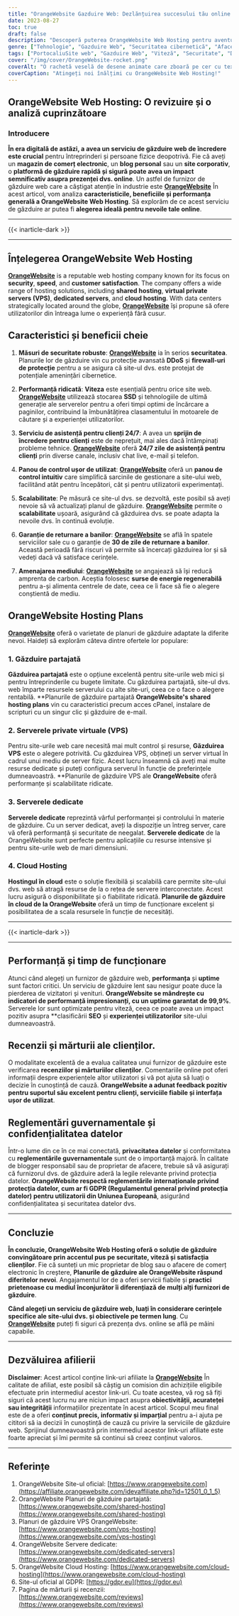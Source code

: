 ```yaml
---
title: "OrangeWebsite Gazduire Web: Dezlănțuirea succesului tău online cu viteză și securitate"
date: 2023-08-27
toc: true
draft: false
description: "Descoperă puterea OrangeWebsite Web Hosting pentru aventurile tale online - soluții rapide, sigure și fiabile pentru toate nevoile tale de site-uri web."
genre: ["Tehnologie", "Gazduire Web", "Securitatea cibernetică", "Afaceri", "Servicii digitale", "Managementul site-ului web", "Internet", "Comerț electronic", "Găzduire în cloud", "Găzduire de servere"]
tags: ["PortocaliuSite web", "Gazduire Web", "Viteză", "Securitate", "De încredere", "Asistență pentru clienți", "Panoul de control", "Scalabilitate", "Găzduire în cloud", "Găzduire VPS", "Servere dedicate", "Stocare SSD", "Protecția datelor", "GDPR", "Prietenos cu mediul înconjurător", "Energie regenerabilă", "Prezența online", "Clasamente SEO", "Experiența utilizatorului", "Cele mai bune servicii de găzduire web", "Soluții de găzduire securizată", "Furnizori de găzduire de top", "Găzduire conștientă de mediu", "Găzduire de site-uri web pentru întreprinderi", "Alegerea planului de găzduire potrivit", "Recenzii OrangeWebsite", "Web Hosting Beneficii", "Factori de succes online", "Website-uri cu încărcare rapidă"]
cover: "/img/cover/OrangeWebsite-rocket.png"
coverAlt: "O rachetă veselă de desene animate care zboară pe cer cu textul OrangeWebsite pe partea sa, simbolizând experiența de găzduire rapidă și sigură."
coverCaption: "Atingeți noi înălțimi cu OrangeWebsite Web Hosting!"
---
```


## OrangeWebsite Web Hosting: O revizuire și o analiză cuprinzătoare

### **Introducere**

**În era digitală de astăzi, a avea un serviciu de găzduire web de încredere este crucial** pentru întreprinderi și persoane fizice deopotrivă. Fie că aveți un **magazin de comerț electronic**, un **blog personal** sau un **site corporativ**, o **platformă de găzduire rapidă și sigură poate avea un impact semnificativ asupra prezenței dvs. online**. Un astfel de furnizor de găzduire web care a câștigat atenție în industrie este [**OrangeWebsite**](https://affiliate.orangewebsite.com/idevaffiliate.php?id=12501_0_1_5) În acest articol, vom analiza **caracteristicile, beneficiile și performanța generală a OrangeWebsite Web Hosting**. Să explorăm de ce acest serviciu de găzduire ar putea fi **alegerea ideală pentru nevoile tale online**.

______
{{< inarticle-dark >}}
______

## Înțelegerea **OrangeWebsite Web Hosting**

[**OrangeWebsite**](https://affiliate.orangewebsite.com/idevaffiliate.php?id=12501_0_1_5) is a reputable web hosting company known for its focus on **security**, **speed**, and **customer satisfaction**. The company offers a wide range of hosting solutions, including **shared hosting**, **virtual private servers (VPS)**, **dedicated servers**, and **cloud hosting**. With data centers strategically located around the globe, [**OrangeWebsite**](https://affiliate.orangewebsite.com/idevaffiliate.php?id=12501_0_1_5) își propune să ofere utilizatorilor din întreaga lume o experiență fără cusur.

## **Caracteristici și beneficii cheie**

1. **Măsuri de securitate robuste**: [**OrangeWebsite**](https://affiliate.orangewebsite.com/idevaffiliate.php?id=12501_0_1_5) ia în serios **securitatea**. Planurile lor de găzduire vin cu protecție avansată **DDoS** și **firewall-uri de protecție** pentru a se asigura că site-ul dvs. este protejat de potențiale amenințări cibernetice.

2. **Performanță ridicată**: **Viteza** este esențială pentru orice site web. [**OrangeWebsite**](https://affiliate.orangewebsite.com/idevaffiliate.php?id=12501_0_1_5) utilizează stocarea **SSD** și tehnologiile de ultimă generație ale serverelor pentru a oferi timpi optimi de încărcare a paginilor, contribuind la îmbunătățirea clasamentului în motoarele de căutare și a experienței utilizatorilor.

3. **Serviciu de asistență pentru clienți 24/7**: A avea un **sprijin de încredere pentru clienți** este de neprețuit, mai ales dacă întâmpinați probleme tehnice. [**OrangeWebsite**](https://affiliate.orangewebsite.com/idevaffiliate.php?id=12501_0_1_5) oferă **24/7 zile de asistență pentru clienți** prin diverse canale, inclusiv chat live, e-mail și telefon.

4. **Panou de control ușor de utilizat**: [**OrangeWebsite**](https://affiliate.orangewebsite.com/idevaffiliate.php?id=12501_0_1_5) oferă un **panou de control intuitiv** care simplifică sarcinile de gestionare a site-ului web, facilitând atât pentru începători, cât și pentru utilizatorii experimentați.

5. **Scalabilitate**: Pe măsură ce site-ul dvs. se dezvoltă, este posibil să aveți nevoie să vă actualizați planul de găzduire. [**OrangeWebsite**](https://affiliate.orangewebsite.com/idevaffiliate.php?id=12501_0_1_5) permite o **scalabilitate** ușoară, asigurând că găzduirea dvs. se poate adapta la nevoile dvs. în continuă evoluție.

6. **Garanție de returnare a banilor**: [**OrangeWebsite**](https://affiliate.orangewebsite.com/idevaffiliate.php?id=12501_0_1_5) se află în spatele serviciilor sale cu o garanție de **30 de zile de returnare a banilor**. Această perioadă fără riscuri vă permite să încercați găzduirea lor și să vedeți dacă vă satisface cerințele.

7. **Amenajarea mediului**: [**OrangeWebsite**](https://affiliate.orangewebsite.com/idevaffiliate.php?id=12501_0_1_5) se angajează să își reducă amprenta de carbon. Aceștia folosesc **surse de energie regenerabilă** pentru a-și alimenta centrele de date, ceea ce îi face să fie o alegere conștientă de mediu.

## **OrangeWebsite Hosting Plans**

[**OrangeWebsite**](https://affiliate.orangewebsite.com/idevaffiliate.php?id=12501_0_1_5) oferă o varietate de planuri de găzduire adaptate la diferite nevoi. Haideți să explorăm câteva dintre ofertele lor populare:

### 1. **Găzduire partajată**

**Găzduirea partajată** este o opțiune excelentă pentru site-urile web mici și pentru întreprinderile cu bugete limitate. Cu găzduirea partajată, site-ul dvs. web împarte resursele serverului cu alte site-uri, ceea ce o face o alegere rentabilă. **Planurile de găzduire partajată **OrangeWebsite's shared hosting plans** vin cu caracteristici precum acces cPanel, instalare de scripturi cu un singur clic și găzduire de e-mail.

### 2. **Serverele private virtuale (VPS)**

Pentru site-urile web care necesită mai mult control și resurse, **Găzduirea VPS** este o alegere potrivită. Cu găzduirea VPS, obțineți un server virtual în cadrul unui mediu de server fizic. Acest lucru înseamnă că aveți mai multe resurse dedicate și puteți configura serverul în funcție de preferințele dumneavoastră. **Planurile de găzduire VPS ale **OrangeWebsite** oferă performanțe și scalabilitate ridicate.

### 3. **Serverele dedicate**

**Serverele dedicate** reprezintă vârful performanței și controlului în materie de găzduire. Cu un server dedicat, aveți la dispoziție un întreg server, care vă oferă performanță și securitate de neegalat. **Serverele dedicate** de la OrangeWebsite sunt perfecte pentru aplicațiile cu resurse intensive și pentru site-urile web de mari dimensiuni.

### 4. **Cloud Hosting**

**Hostingul în cloud** este o soluție flexibilă și scalabilă care permite site-ului dvs. web să atragă resurse de la o rețea de servere interconectate. Acest lucru asigură o disponibilitate și o fiabilitate ridicată. **Planurile de găzduire în cloud de la OrangeWebsite** oferă un timp de funcționare excelent și posibilitatea de a scala resursele în funcție de necesități.

______
{{< inarticle-dark >}}
______

## **Performanță și timp de funcționare**

Atunci când alegeți un furnizor de găzduire web, **performanța** și **uptime** sunt factori critici. Un serviciu de găzduire lent sau nesigur poate duce la pierderea de vizitatori și venituri. **OrangeWebsite se mândrește cu indicatori de performanță impresionanți, cu un uptime garantat de 99,9%**. Serverele lor sunt optimizate pentru viteză, ceea ce poate avea un impact pozitiv asupra **clasificării **SEO** și **experienței utilizatorilor** site-ului dumneavoastră.

## **Recenzii și mărturii ale clienților**.

O modalitate excelentă de a evalua calitatea unui furnizor de găzduire este verificarea **recenziilor și mărturiilor clienților**. Comentariile online pot oferi informații despre experiențele altor utilizatori și vă pot ajuta să luați o decizie în cunoștință de cauză. **OrangeWebsite a adunat feedback pozitiv pentru suportul său excelent pentru clienți, serviciile fiabile și interfața ușor de utilizat**.

## **Reglementări guvernamentale și confidențialitatea datelor**

Într-o lume din ce în ce mai conectată, **privacitatea datelor** și conformitatea cu **reglementările guvernamentale** sunt de o importanță majoră. În calitate de blogger responsabil sau de proprietar de afacere, trebuie să vă asigurați că furnizorul dvs. de găzduire aderă la legile relevante privind protecția datelor. **OrangeWebsite respectă reglementările internaționale privind protecția datelor, cum ar fi GDPR (Regulamentul general privind protecția datelor) pentru utilizatorii din Uniunea Europeană**, asigurând confidențialitatea și securitatea datelor dvs.

______

## **Concluzie**

**În concluzie, OrangeWebsite Web Hosting oferă o soluție de găzduire convingătoare prin accentul pus pe securitate, viteză și satisfacția clienților**. Fie că sunteți un mic proprietar de blog sau o afacere de comerț electronic în creștere, **Planurile de găzduire ale OrangeWebsite răspund diferitelor nevoi**. Angajamentul lor de a oferi servicii fiabile și **practici prietenoase cu mediul înconjurător îi diferențiază de mulți alți furnizori de găzduire**.

**Când alegeți un serviciu de găzduire web, luați în considerare cerințele specifice ale site-ului dvs. și obiectivele pe termen lung**. Cu [**OrangeWebsite**](https://affiliate.orangewebsite.com/idevaffiliate.php?id=12501_0_1_5) puteți fi siguri că prezența dvs. online se află pe mâini capabile.


______

## **Dezvăluirea afilierii**

**Disclaimer**: Acest articol conține link-uri afiliate la [**OrangeWebsite**](https://affiliate.orangewebsite.com/idevaffiliate.php?id=12501_0_1_5) În calitate de afiliat, este posibil să câștig un comision din achizițiile eligibile efectuate prin intermediul acestor link-uri. Cu toate acestea, vă rog să fiți siguri că acest lucru nu are niciun impact asupra **obiectivității, acurateței sau integrității** informațiilor prezentate în acest articol. Scopul meu final este de a oferi **conținut precis, informativ și imparțial** pentru a-i ajuta pe cititori să ia decizii în cunoștință de cauză cu privire la serviciile de găzduire web. Sprijinul dumneavoastră prin intermediul acestor link-uri afiliate este foarte apreciat și îmi permite să continui să creez conținut valoros.

______

## Referințe

1. OrangeWebsite Site-ul oficial: [https://www.orangewebsite.com](https://affiliate.orangewebsite.com/idevaffiliate.php?id=12501_0_1_5)
2. OrangeWebsite Planuri de găzduire partajată: [https://www.orangewebsite.com/shared-hosting](https://www.orangewebsite.com/shared-hosting)
3. Planuri de găzduire VPS OrangeWebsite: [https://www.orangewebsite.com/vps-hosting](https://www.orangewebsite.com/vps-hosting)
4. OrangeWebsite Servere dedicate: [https://www.orangewebsite.com/dedicated-servers](https://www.orangewebsite.com/dedicated-servers)
5. OrangeWebsite Cloud Hosting: [https://www.orangewebsite.com/cloud-hosting](https://www.orangewebsite.com/cloud-hosting)
6. Site-ul oficial al GDPR: [https://gdpr.eu](https://gdpr.eu)
7. Pagina de mărturii și recenzii: [https://www.orangewebsite.com/reviews](https://www.orangewebsite.com/reviews)


